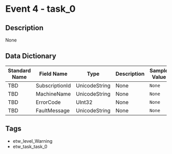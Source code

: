 # Event 4 - task_0

## Description
None

## Data Dictionary
|Standard Name|Field Name|Type|Description|Sample Value|
|---|---|---|---|---|
|TBD|SubscriptionId|UnicodeString|None|`None`|
|TBD|MachineName|UnicodeString|None|`None`|
|TBD|ErrorCode|UInt32|None|`None`|
|TBD|FaultMessage|UnicodeString|None|`None`|

## Tags
* etw_level_Warning
* etw_task_task_0